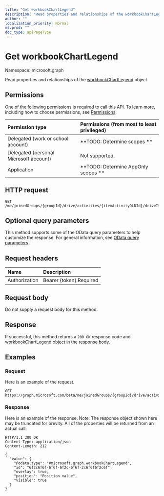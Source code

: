 ```yaml
---
title: "Get workbookChartLegend"
description: "Read properties and relationships of the workbookChartLegend object."
author: ""
localization_priority: Normal
ms.prod: ""
doc_type: apiPageType
---
```


# Get workbookChartLegend

Namespace: microsoft.graph

Read properties and relationships of the [workbookChartLegend](../resources/workbookchartlegend.md) object.

## Permissions
One of the following permissions is required to call this API. To learn more, including how to choose permissions, see [Permissions](/concepts/permissions-reference.md).

|Permission type|Permissions (from most to least privileged)|
|:---|:---|
|Delegated (work or school account)|**TODO: Determine scopes **|
|Delegated (personal Microsoft account)|Not supported.|
|Application|**TODO: Determine AppOnly scopes **|

## HTTP request
<!-- {
  "blockType": "ignored"
}
-->
``` http
GET /me/joinedGroups/{groupId}/drive/activities/{itemActivityOLDId}/driveItem/workbook/names/{workbookNamedItemId}/worksheet/charts/{workbookChartId}/legend
```

## Optional query parameters
This method supports some of the OData query parameters to help customize the response. For general information, see [OData query parameters](/graph/query-parameters).

## Request headers
|Name|Description|
|:---|:---|
|Authorization|Bearer {token}.Required|

## Request body
Do not supply a request body for this method.

## Response
If successful, this method returns a `200 OK` response code and [workbookChartLegend](../resources/workbookchartlegend.md) object in the response body.

## Examples

### Request
Here is an example of the request.
<!-- {
  "blockType": "request",
  "name": "get_workbookchartlegend"
}
-->
``` http
GET https://graph.microsoft.com/beta/me/joinedGroups/{groupId}/drive/activities/{itemActivityOLDId}/driveItem/workbook/names/{workbookNamedItemId}/worksheet/charts/{workbookChartId}/legend
```

### Response
Here is an example of the response. Note: The response object shown here may be truncated for brevity. All of the properties will be returned from an actual call.
<!-- {
  "blockType": "response",
  "truncated": true,
  "@odata.type": "microsoft.graph.workbookChartLegend"
}
-->
``` http
HTTP/1.1 200 OK
Content-Type: application/json
Content-Length: 212

{
  "value": {
    "@odata.type": "#microsoft.graph.workbookChartLegend",
    "id": "6f2c6f6f-6f6f-6f2c-6f6f-2c6f6f6f2c6f",
    "overlay": true,
    "position": "Position value",
    "visible": true
  }
}
```

